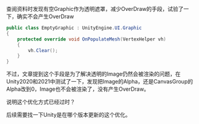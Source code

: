 查阅资料时发现有空Graphic作为透明遮罩，减少OverDraw的手段，试验了一下，确实不会产生OverDraw

```c#
public class EmptyGraphic : UnityEngine.UI.Graphic
{
    protected override void OnPopulateMesh(VertexHelper vh)
    {
        vh.Clear();
    }
}
```

不过，文章提到这个手段是为了解决透明的Image仍然会被渲染的问题，在Unity2020和2021中测试了一下，发现把Image的Alpha，还是CanvasGroup的Alpha改到0，Image也不会被渲染了，没有产生OverDraw。

说明这个优化方式已经过时？

后续需要找一下Unity是在哪个版本更新的这个优化。

